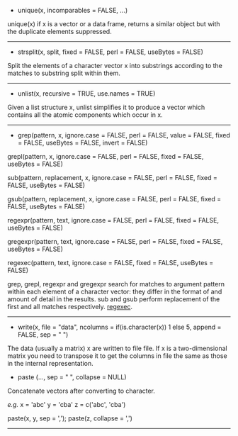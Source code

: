 - unique(x, incomparables = FALSE, ...)

unique(x) if x is a vector or a data frame, returns a similar object but with the duplicate elements suppressed.

---

- strsplit(x, split, fixed = FALSE, perl = FALSE, useBytes = FALSE)

Split the elements of a character vector x into substrings according to the matches to substring split within them. 

---

- unlist(x, recursive = TRUE, use.names = TRUE)

Given a list structure x, unlist simplifies it to produce a vector which contains all the atomic components which occur in x. 

---

- grep(pattern, x, ignore.case = FALSE, perl = FALSE, value = FALSE, fixed = FALSE, useBytes = FALSE, invert = FALSE)

grepl(pattern, x, ignore.case = FALSE, perl = FALSE, fixed = FALSE, useBytes = FALSE)

sub(pattern, replacement, x, ignore.case = FALSE, perl = FALSE, fixed = FALSE, useBytes = FALSE)

gsub(pattern, replacement, x, ignore.case = FALSE, perl = FALSE, fixed = FALSE, useBytes = FALSE)

regexpr(pattern, text, ignore.case = FALSE, perl = FALSE, fixed = FALSE, useBytes = FALSE)

gregexpr(pattern, text, ignore.case = FALSE, perl = FALSE, fixed = FALSE, useBytes = FALSE)

regexec(pattern, text, ignore.case = FALSE, fixed = FALSE, useBytes = FALSE)

grep, grepl, regexpr and gregexpr search for matches to argument pattern within each element of a character vector: they differ in the format of and amount of detail in the results. sub and gsub perform replacement of the first and all matches respectively. [regexec](http://127.0.0.1:16406/library/base/html/grep.html).

---

- write(x, file = "data", ncolumns = if(is.character(x)) 1 else 5, append = FALSE, sep = " ")

The data (usually a matrix) x are written to file file. If x is a two-dimensional matrix you need to transpose it to get the columns in file the same as those in the internal representation. 

- paste (..., sep = " ", collapse = NULL)

Concatenate vectors after converting to character. 

*e.g.*
x = 'abc'
y = 'cba'
z = c('abc', 'cba')

paste(x, y, sep = ','); paste(z, collapse = ',')

---







